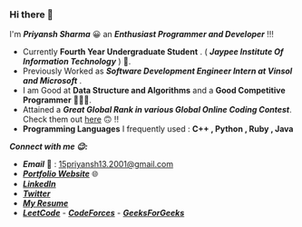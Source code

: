 ### Hi there 👋

I'm ***Priyansh Sharma*** 😀 an ***Enthusiast Programmer and Developer*** !!!

 - Currently **Fourth Year Undergraduate Student** . ( ***Jaypee Institute Of Information Technology*** ) 🏫.
 - Previously Worked as ***Software Development Engineer Intern at Vinsol and Microsoft*** .
 - I am Good at **Data Structure and Algorithms** and a **Good Competitive Programmer** 👨🏻‍💻.
 - Attained a ***Great Global Rank in various Global Online Coding Contest***. Check them out [here](https://linktr.ee/priyansh_achievement_and_certi)  🙃 !!
 - **Programming Languages** I frequently used : **C++ , Python , Ruby , Java**
 

***Connect with me 😉:***

 - ***Email*** 📧 : 15priyansh13.2001@gmail.com
 - [***Portfolio Website***](https://linktr.ee/Priyansh.Sharma)  🌐
 - [***LinkedIn***](https://www.linkedin.com/in/priyansh-sharma-bb4095216/) 
 - [***Twitter***](https://twitter.com/Priyansh_1015) 
 - [***My Resume***](https://drive.google.com/file/d/1L_dro1h7LoDgs0usa3hBqIBPVBQAvN3G/view)
 - [***LeetCode***](https://leetcode.com/Priyansh_15/)   -  [***CodeForces***](https://codeforces.com/profile/Priyansh.15)  -  [***GeeksForGeeks***](https://auth.geeksforgeeks.org/user/spidey15priyansh/practice/)
